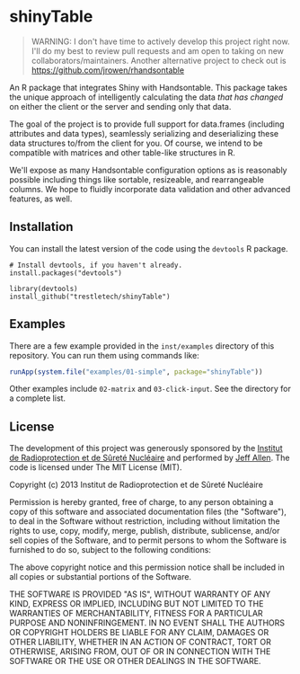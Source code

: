 shinyTable
==========

> WARNING: I don't have time to actively develop this project right now. I'll do my best to review pull requests and am open to taking on new collaborators/maintainers. Another alternative project to check out is https://github.com/jrowen/rhandsontable

An R package that integrates Shiny with Handsontable. This package takes the 
unique approach of intelligently calculating the data *that has changed* 
on either the client or the server and sending only that data.

The goal of the project is to provide full support for data.frames (including
attributes and data types), seamlessly serializing and deserializing these
data structures to/from the client for you. Of course, we intend to be
compatible with matrices and other table-like structures in R.

We'll expose as many Handsontable configuration options as is reasonably 
possible including things like sortable, resizeable, and rearrangeable
columns. We hope to fluidly incorporate data validation and other 
advanced features, as well.


## Installation

You can install the latest version of the code using the `devtools` R package.

```
# Install devtools, if you haven't already.
install.packages("devtools")

library(devtools)
install_github("trestletech/shinyTable")
```

## Examples

There are a few example provided in the `inst/examples` directory of this repository. You can run them using commands like:

```r
runApp(system.file("examples/01-simple", package="shinyTable"))
```

Other examples include `02-matrix` and `03-click-input`. See the directory for a complete list.

## License

The development of this project was generously sponsored by the [Institut de 
Radioprotection et de Sûreté Nucléaire](http://www.irsn.fr/EN/Pages/home.aspx) 
and performed by [Jeff Allen](http://trestletech.com). The code is
licensed under The MIT License (MIT).

Copyright (c) 2013 Institut de Radioprotection et de Sûreté Nucléaire

Permission is hereby granted, free of charge, to any person obtaining a copy
of this software and associated documentation files (the "Software"), to deal
in the Software without restriction, including without limitation the rights
to use, copy, modify, merge, publish, distribute, sublicense, and/or sell
copies of the Software, and to permit persons to whom the Software is
furnished to do so, subject to the following conditions:

The above copyright notice and this permission notice shall be included in
all copies or substantial portions of the Software.

THE SOFTWARE IS PROVIDED "AS IS", WITHOUT WARRANTY OF ANY KIND, EXPRESS OR
IMPLIED, INCLUDING BUT NOT LIMITED TO THE WARRANTIES OF MERCHANTABILITY,
FITNESS FOR A PARTICULAR PURPOSE AND NONINFRINGEMENT. IN NO EVENT SHALL THE
AUTHORS OR COPYRIGHT HOLDERS BE LIABLE FOR ANY CLAIM, DAMAGES OR OTHER
LIABILITY, WHETHER IN AN ACTION OF CONTRACT, TORT OR OTHERWISE, ARISING FROM,
OUT OF OR IN CONNECTION WITH THE SOFTWARE OR THE USE OR OTHER DEALINGS IN
THE SOFTWARE.
